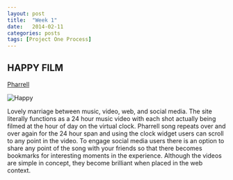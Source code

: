```yaml
---
layout: post
title:  "Week 1"
date:   2014-02-11
categories: posts
tags: [Project One Process]
---
```


## HAPPY FILM

[Pharrell](http://24hoursofhappy.com/)

![Happy](http://laughingsquid.com/wp-content/uploads/2013/11/2013-11-22_1106.png/750/540)

Lovely marriage between music, video, web, and social media. The site literally functions as a 24 hour music video with each shot actually being filmed at the hour of day on the virtual clock. Pharrell song repeats over and over again for the 24 hour span and using the clock widget users can scroll to any point in the video. To engage social media users there is an option to share any point of the song with your friends so that there becomes bookmarks for interesting moments in the experience. Although the videos are simple in concept, they become brilliant when placed in the web context.
